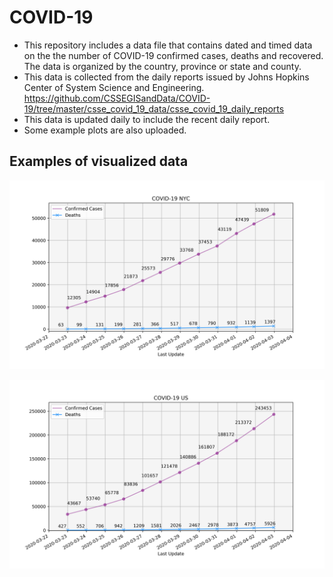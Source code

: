 # COVID-19
* This repository includes a data file that contains dated and timed data on the the number of COVID-19 confirmed cases, deaths and recovered. The data is organized by the country, province or state and county.  
* This data is collected from the daily reports issued by Johns Hopkins Center of System Science and Engineering.  
https://github.com/CSSEGISandData/COVID-19/tree/master/csse_covid_19_data/csse_covid_19_daily_reports  
* This data is updated daily to include the recent daily report.  
* Some example plots are also uploaded.  

## Examples of visualized data  
![](https://github.com/iba13001/COVID-19/blob/master/COVID-19%20NYC.jpg)

![](https://github.com/iba13001/COVID-19/blob/master/COVID-19%20US.jpg)
